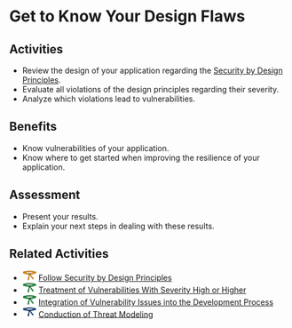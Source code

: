 # Get to Know Your Design Flaws

## Activities

- Review the design of your application regarding the [Security by Design Principles](https://github.com/AppSecure-nrw/security-belts/wiki/Security-by-Design-Principles).
- Evaluate all violations of the design principles regarding their severity.
- Analyze which violations lead to vulnerabilities.

## Benefits

- Know vulnerabilities of your application.
- Know where to get started when improving the resilience of your application.

## Assessment

- Present your results.
- Explain your next steps in dealing with these results.

## Related Activities

- [<img src="https://raw.githubusercontent.com/AppSecure-nrw/security-belts/assets/belt-img/03_security-belt-orange.svg" width="25" />](#) [Follow Security by Design Principles](../orange/follow-security-by-design-principles.md)
- [<img src="https://raw.githubusercontent.com/AppSecure-nrw/security-belts/assets/belt-img/04_security-belt-green.svg" width="25" />](#) [Treatment of Vulnerabilities With Severity High or Higher](../green/treatment-of-vulnerabilities-with-severity-high-or-higher.md)
- [<img src="https://raw.githubusercontent.com/AppSecure-nrw/security-belts/assets/belt-img/04_security-belt-green.svg" width="25" />](#) [Integration of Vulnerability Issues into the Development Process](../green/integration-of-vulnerability-issues-into-the-development-process.md)
- [<img src="https://raw.githubusercontent.com/AppSecure-nrw/security-belts/assets/belt-img/05_security-belt-blue.svg" width="25" />](#) [Conduction of Threat Modeling](../blue/conduction-of-threat-modeling.md)
